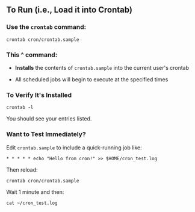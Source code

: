 ## To Run (i.e., Load it into Crontab)
### Use the `crontab` command:
    

	crontab cron/crontab.sample



### This ^ command:

-   **Installs** the contents of `crontab.sample` into the current user's crontab
    
-   All scheduled jobs will begin to execute at the specified times


### To Verify It's Installed
	crontab -l
You should see your entries listed.



### Want to Test Immediately?
Edit `crontab.sample` to include a quick-running job like:


	* * * * * echo "Hello from cron!" >> $HOME/cron_test.log

Then reload:

	crontab cron/crontab.sample

Wait 1 minute  and then:

	cat ~/cron_test.log
